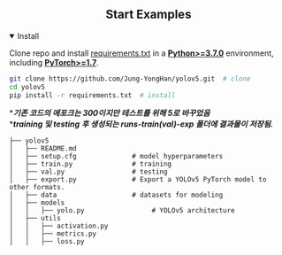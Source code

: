 ## <div align="center">Start Examples</div>

<details open>
<summary>Install</summary>

Clone repo and install [requirements.txt](https://github.com/ultralytics/yolov5/blob/master/requirements.txt) in a
[**Python>=3.7.0**](https://www.python.org/) environment, including
[**PyTorch>=1.7**](https://pytorch.org/get-started/locally/).

```bash
git clone https://github.com/Jung-YongHan/yolov5.git  # clone
cd yolov5
pip install -r requirements.txt  # install
```

****기존 코드의 에포크는 300이지만 테스트를 위해 5로 바꾸었음***  
****training 및 testing 후 생성되는 runs-train(val)-exp 폴더에 결과물이 저장됨.***

</details>


```shell
├── yolov5
│   ├── README.md              
│   ├── setup.cfg              # model hyperparameters
│   ├── train.py               # training
│   ├── val.py                 # testing
│   ├── export.py              # Export a YOLOv5 PyTorch model to other formats.
│   ├── data                   # datasets for modeling
│   ├── models                 
│   │   ├── yolo.py                 # YOLOv5 architecture
│   ├── utils             
│   │   ├── activation.py 
│   │   ├── metrics.py 
│   │   ├── loss.py 
```